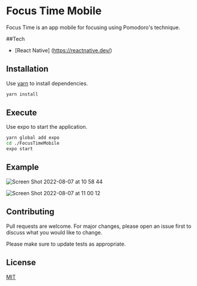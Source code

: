 # Focus Time Mobile

Focus Time is an app mobile for focusing using Pomodoro's technique.

##Tech

- [React Native] (https://reactnative.dev/)

## Installation

Use [yarn](https://yarnpkg.com/) to install dependencies.

```bash
yarn install
```

## Execute

Use expo to start the application.

```bash
yarn global add expo
cd ./FocusTimeMobile
expo start
```

## Example

![Screen Shot 2022-08-07 at 10 58 44](https://user-images.githubusercontent.com/49216154/183294380-e86dbf9a-e3af-4cde-9320-efd28a827678.png)

![Screen Shot 2022-08-07 at 11 00 12](https://user-images.githubusercontent.com/49216154/183294454-470e2f63-d116-4e7a-be4e-26790f387c03.png)


## Contributing
Pull requests are welcome. For major changes, please open an issue first to discuss what you would like to change.

Please make sure to update tests as appropriate.

## License
[MIT](https://choosealicense.com/licenses/mit/)
